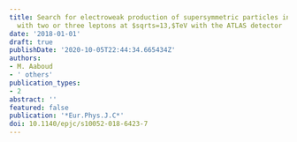 ```yaml
---
title: Search for electroweak production of supersymmetric particles in final states
  with two or three leptons at $sqrts=13,$TeV with the ATLAS detector
date: '2018-01-01'
draft: true
publishDate: '2020-10-05T22:44:34.665434Z'
authors:
- M. Aaboud
- ' others'
publication_types:
- 2
abstract: ''
featured: false
publication: '*Eur.Phys.J.C*'
doi: 10.1140/epjc/s10052-018-6423-7
---
```


